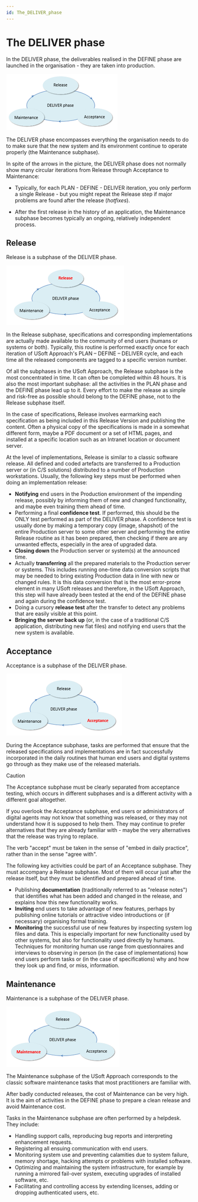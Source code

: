 ```yaml
---
id: The_DELIVER_phase
---
```


# The DELIVER phase

In the DELIVER phase, the deliverables realised in the DEFINE phase are launched in the organisation - they are taken into production.

![](./assets/5e869aea-9501-4241-b5e6-6103068aa6cb.png)

The DELIVER phase encompasses everything the organisation needs to do to make sure that the new system and its environment continue to operate properly (the Maintenance subphase).

In spite of the arrows in the picture, the DELIVER phase does not normally show many circular iterations from Release through Acceptance to Maintenance:

- Typically, for each PLAN - DEFINE - DELIVER iteration, you only perform a single Release - but you might repeat the Release step if major problems are found after the release (*hotfixes*). 

- After the first release in the history of an application, the Maintenance subphase becomes typically an ongoing, relatively independent process.

## Release

Release is a subphase of the DELIVER phase.

![](./assets/9f08ff72-4b3a-4ba8-82ec-080153cc2fb2.png)

In the Release subphase, specifications and corresponding implementations are actually made available to the community of end users (humans or systems or both). Typically, this routine is performed exactly once for each iteration of USoft Approach's PLAN – DEFINE – DELIVER cycle, and each time all the released components are tagged to a specific version number.

Of all the subphases in the USoft Approach, the Release subphase is the most concentrated in time. It can often be completed within 48 hours. It is also the most important subphase: all the activities in the PLAN phase and the DEFINE phase lead up to it. Every effort to make the release as simple and risk-free as possible should belong to the DEFINE phase, not to the Release subphase itself.

In the case of specifications, Release involves earmarking each specification as being included in this Release Version and publishing the content. Often a physical copy of the specifications is made in a somewhat different form, maybe a PDF document or a set of HTML pages, and installed at a specific location such as an Intranet location or document server.

At the level of implementations, Release is similar to a classic software release. All defined and coded artefacts are transferred to a Production server or (in C/S solutions) distributed to a number of Production workstations. Usually, the following key steps must be performed when doing an implementation release:

- **Notifying** end users in the Production environment of the impending release, possibly by informing them of new and changed functionality, and maybe even training them ahead of time.
- Performing a final **confidence test**. If performed, this should be the ONLY test performed as part of the DELIVER phase. A confidence test is usually done by making a temporary copy (image, shapshot) of the entire Production server to some other server and performing the entire Release routine as it has been prepared, then checking if there are any unwanted effects, especially in the area of upgraded data.
- **Closing down** the Production server or system(s) at the announced time.
- Actually **transferring** all the prepared materials to the Production server or systems. This includes running one-time data conversion scripts that may be needed to bring existing Production data in line with new or changed rules. It is this data conversion that is the most error-prone element in many USoft releases and therefore, in the USoft Approach, this step will have already been tested at the end of the DEFINE phase and again during the confidence test.
- Doing a cursory **release test** after the transfer to detect any problems that are easily visible at this point.
- **Bringing the server back up** (or, in the case of a traditional C/S application, distributing new flat files) and notifying end users that the new system is available.

## Acceptance

Acceptance is a subphase of the DELIVER phase.

![](./assets/5f58c50a-042b-45d1-8824-b792d349c548.png)

During the Acceptance subphase, tasks are performed that ensure that the released specifications and implementations are in fact successfully incorporated in the daily routines that human end users and digital systems go through as they make use of the released materials.

> [!CAUTION]
> The Acceptance subphase must be clearly separated from acceptance testing, which occurs in different subphases and is a different activity with a different goal altogether.

If you overlook the Acceptance subphase, end users or administrators of digital agents may not know that something was released, or they may not understand how it is supposed to help them. They may continue to prefer alternatives that they are already familiar with - maybe the very alternatives that the release was trying to replace.

The verb "accept" must be taken in the sense of "embed in daily practice", rather than in the sense "agree with".

The following key activities could be part of an Acceptance subphase. They must accompany a Release subphase. Most of them will occur just after the release itself, but they must be identified and prepared ahead of time.

- Publishing **documentation** (traditionally referred to as "release notes") that identifies what has been added and changed in the release, and explains how this new functionality works.
- **Inviting** end users to take advantage of new features, perhaps by publishing online tutorials or attractive video introductions or (if necessary) organising formal training.
- **Monitoring** the successful use of new features by inspecting system log files and data. This is especially important for new functionality used by other systems, but also for functionality used directly by humans. Techniques for monitoring human use range from questionnaires and interviews to observing in person (in the case of implementations) how end users perform tasks or (in the case of specifications) why and how they look up and find, or miss, information.

## Maintenance

Maintenance is a subphase of the DELIVER phase.

![](./assets/7b91bc1b-22d6-4c36-b51e-ee1590bed5fa.png)

The Maintenance subphase of the USoft Approach corresponds to the classic software maintenance tasks that most practitioners are familiar with.

After badly conducted releases, the cost of Maintenance can be very high. It is the aim of activities in the DEFINE phase to prepare a clean release and avoid Maintenance cost.

Tasks in the Maintenance subphase are often performed by a helpdesk. They include:

- Handling support calls, reproducing bug reports and interpreting enhancement requests.
- Registering all ensuing communication with end users.
- Monitoring system use and preventing calamities due to system failure, memory shortage, hacking attempts or problems with installed software.
- Optimizing and maintaining the system infrastructure, for example by running a mirrored fail-over system, executing upgrades of installed software, etc.
- Facilitating and controlling access by extending licenses, adding or dropping authenticated users, etc.